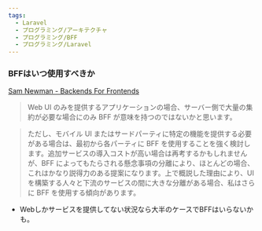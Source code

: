 ```yaml
---
tags:
  - Laravel
  - プログラミング/アーキテクチャ
  - プログラミング/BFF
  - プログラミング/Laravel
---
```

### BFFはいつ使用すべきか
[Sam Newman - Backends For Frontends](https://samnewman.io/patterns/architectural/bff/#when)
>Web UI のみを提供するアプリケーションの場合、サーバー側で大量の集約が必要な場合にのみ BFF が意味を持つのではないかと思います。

>ただし、モバイル UI またはサードパーティに特定の機能を提供する必要がある場合は、最初から各パーティに BFF を使用することを強く検討します。追加サービスの導入コストが高い場合は再考するかもしれませんが、BFF によってもたらされる懸念事項の分離により、ほとんどの場合、これはかなり説得力のある提案になります。上で概説した理由により、UI を構築する人々と下流のサービスの間に大きな分離がある場合、私はさらに BFF を使用する傾向があります。

- Webしかサービスを提供してない状況なら大半のケースでBFFはいらないかも。